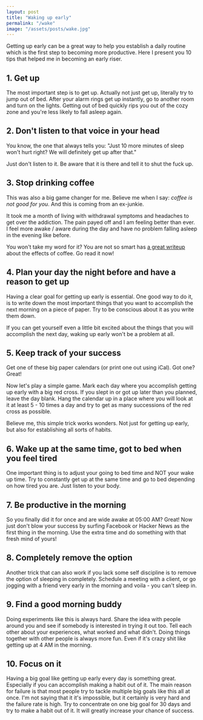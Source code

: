 ```yaml
---
layout: post
title: "Waking up early"
permalink: "/wake"
image: "/assets/posts/wake.jpg"
---
```

Getting up early can be a great way to help you establish a daily routine which is the first step to becoming more productive.
Here I present you 10 tips that helped me in becoming an early riser.

## 1. Get up
The most important step is to get up. Actually not just get up, literally try to jump out of bed. After your alarm rings get up instantly, go to another room and turn on the lights.
Getting out of bed quickly rips you out of the cozy zone and you're less likely to fall asleep again.

## 2. Don't listen to that voice in your head
You know, the one that always tells you: "Just 10 more minutes of sleep won't hurt right? We will definitely get up after that."

Just don't listen to it. Be aware that it is there and tell it to shut the fuck up.

## 3. Stop drinking coffee
This was also a big game changer for me. Believe me when I say: *coffee is not good for you*. And this is coming from an ex-junkie. 

It took me a month of living with withdrawal symptoms and headaches to get over the addiction. The pain payed off and I am feeling better than ever. I feel more awake / aware during the day and have no problem falling asleep in the evening like before.

You won't take my word for it? You are not so smart has [a great writeup](http://youarenotsosmart.com/2010/02/22/coffee/) about the effects of coffee. Go read it now!

## 4. Plan your day the night before and have a reason to get up
Having a clear goal for getting up early is essential. One good way to do it, is to write down the most important things that you want to accomplish the next morning on a piece of paper. Try to be conscious about it as you write them down.

If you can get yourself even a little bit excited about the things that you will accomplish the next day, waking up early won't be a problem at all.

## 5. Keep track of your success
Get one of these big paper calendars (or print one out using iCal). Got one? Great!

Now let's play a simple game. Mark each day where you accomplish getting up early with a big red cross. If you slept in or got up later than you planned, leave the day blank.
Hang the calendar up in a place where you will look at it at least 5 - 10 times a day and try to get as many successions of the red cross as possible.

Believe me, this simple trick works wonders. Not just for getting up early, but also for establishing all sorts of habits.

## 6. Wake up at the same time, got to bed when you feel tired
One important thing is to adjust your going to bed time and NOT your wake up time. Try to constantly get up at the same time and go to bed depending on how tired you are. Just listen to your body.

## 7. Be productive in the morning 
So you finally did it for once and are wide awake at 05:00 AM? Great! Now just don't blow your success by surfing Facebook or Hacker News as the first thing in the morning. Use the extra time and do something with that fresh mind of yours!

## 8. Completely remove the option
Another trick that can also work if you lack some self discipline is to remove the option of sleeping in completely. Schedule a meeting with a client, or go jogging with a friend very early in the morning and voila - you can't sleep in.

## 9. Find a good morning buddy
Doing experiments like this is always hard. Share the idea with people around you and see if somebody is interested in trying it out too. Tell each other about your experiences, what worked and what didn't. Doing things together with other people is always more fun. Even if it's crazy shit like getting up at 4 AM in the morning.

## 10. Focus on it
Having a big goal like getting up early every day is something great. Especially if you can accomplish making a habit out of it. 
The main reason for failure is that most people try to tackle multiple big goals like this all at once. I'm not saying that it it's impossible, but it certainly is very hard and the failure rate is high. Try to concentrate on one big goal for 30 days and try to make a habit out of it. It will greatly increase your chance of success.
